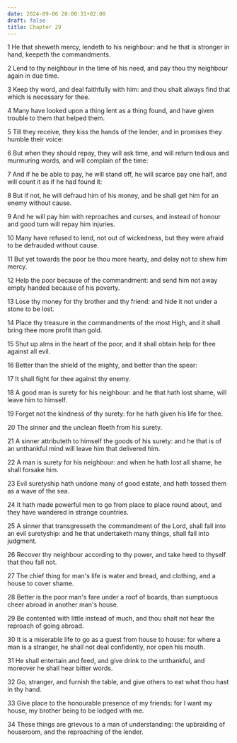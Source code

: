 ```yaml
---
date: 2024-09-06 20:00:31+02:00
draft: false
title: Chapter 29
---
```




1 He that sheweth mercy, lendeth to his neighbour: and he that is stronger in hand, keepeth the commandments.

2 Lend to thy neighbour in the time of his need, and pay thou thy neighbour again in due time.

3 Keep thy word, and deal faithfully with him: and thou shalt always find that which is necessary for thee.

4 Many have looked upon a thing lent as a thing found, and have given trouble to them that helped them.

5 Till they receive, they kiss the hands of the lender, and in promises they humble their voice:

6 But when they should repay, they will ask time, and will return tedious and murmuring words, and will complain of the time:

7 And if he be able to pay, he will stand off, he will scarce pay one half, and will count it as if he had found it:

8 But if not, he will defraud him of his money, and he shall get him for an enemy without cause.

9 And he will pay him with reproaches and curses, and instead of honour and good turn will repay him injuries.

10 Many have refused to lend, not out of wickedness, but they were afraid to be defrauded without cause.

11 But yet towards the poor be thou more hearty, and delay not to shew him mercy.

12 Help the poor because of the commandment: and send him not away empty handed because of his poverty.

13 Lose thy money for thy brother and thy friend: and hide it not under a stone to be lost.

14 Place thy treasure in the commandments of the most High, and it shall bring thee more profit than gold.

15 Shut up alms in the heart of the poor, and it shall obtain help for thee against all evil.

16 Better than the shield of the mighty, and better than the spear:

17 It shall fight for thee against thy enemy.

18 A good man is surety for his neighbour: and he that hath lost shame, will leave him to himself.

19 Forget not the kindness of thy surety: for he hath given his life for thee.

20 The sinner and the unclean fleeth from his surety.

21 A sinner attributeth to himself the goods of his surety: and he that is of an unthankful mind will leave him that delivered him.

22 A man is surety for his neighbour: and when he hath lost all shame, he shall forsake him.

23 Evil suretyship hath undone many of good estate, and hath tossed them as a wave of the sea.

24 It hath made powerful men to go from place to place round about, and they have wandered in strange countries.

25 A sinner that transgresseth the commandment of the Lord, shall fall into an evil suretyship: and he that undertaketh many things, shall fall into judgment.

26 Recover thy neighbour according to thy power, and take heed to thyself that thou fall not.

27 The chief thing for man's life is water and bread, and clothing, and a house to cover shame.

28 Better is the poor man's fare under a roof of boards, than sumptuous cheer abroad in another man's house.

29 Be contented with little instead of much, and thou shalt not hear the reproach of going abroad.

30 It is a miserable life to go as a guest from house to house: for where a man is a stranger, he shall not deal confidently, nor open his mouth.

31 He shall entertain and feed, and give drink to the unthankful, and moreover he shall hear bitter words.

32 Go, stranger, and furnish the table, and give others to eat what thou hast in thy hand.

33 Give place to the honourable presence of my friends: for I want my house, my brother being to be lodged with me.

34 These things are grievous to a man of understanding: the upbraiding of houseroom, and the reproaching of the lender.

